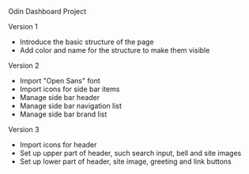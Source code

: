 Odin Dashboard Project

Version 1
- Introduce the basic structure of the page
- Add color and name for the structure to make them visible

Version 2
- Import "Open Sans" font
- Import icons for side bar items
- Manage side bar header
- Manage side bar navigation list
- Manage side bar brand list

Version 3
- Import icons for header
- Set up upper part of header, such search input, bell and site images
- Set up lower part of header, site image, greeting and link buttons